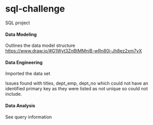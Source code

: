 # sql-challenge
SQL project

#### Data Modeling

Outlines the data model structure
https://www.draw.io/#G1Wyt3ZnBtMMnjB-wRn80i-Jh8ez2xm7yX


#### Data Engineering

Imported the data set

Issues found with titles, dept_emp, dept_no which could not have an identified primary key as they were listed as not unique so could not include.

#### Data Analysis
See query information